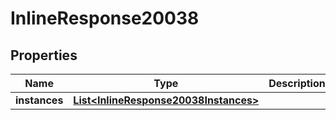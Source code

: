 # InlineResponse20038

## Properties
Name | Type | Description | Notes
------------ | ------------- | ------------- | -------------
**instances** | [**List&lt;InlineResponse20038Instances&gt;**](InlineResponse20038Instances.md) |  |  [optional]
